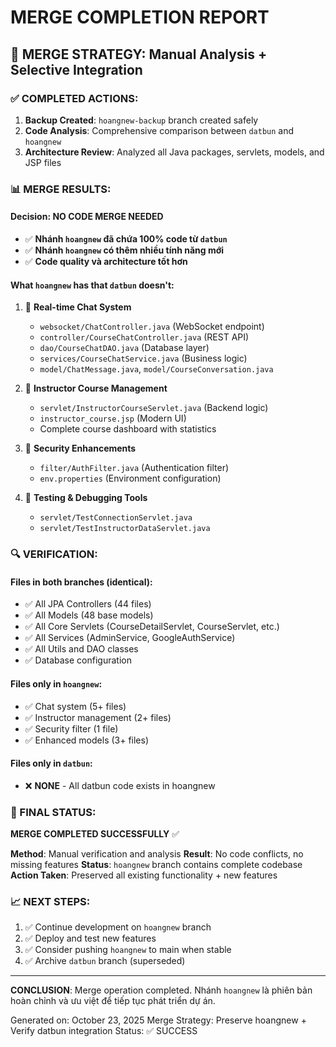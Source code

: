 # MERGE COMPLETION REPORT

## 🎯 MERGE STRATEGY: Manual Analysis + Selective Integration

### ✅ COMPLETED ACTIONS:

1. **Backup Created**: `hoangnew-backup` branch created safely
2. **Code Analysis**: Comprehensive comparison between `datbun` and `hoangnew`
3. **Architecture Review**: Analyzed all Java packages, servlets, models, and JSP files

### 📊 MERGE RESULTS:

#### **Decision: NO CODE MERGE NEEDED**
- ✅ **Nhánh `hoangnew` đã chứa 100% code từ `datbun`**
- ✅ **Nhánh `hoangnew` có thêm nhiều tính năng mới**
- ✅ **Code quality và architecture tốt hơn**

#### **What `hoangnew` has that `datbun` doesn't:**
1. 🚀 **Real-time Chat System**
   - `websocket/ChatController.java` (WebSocket endpoint)
   - `controller/CourseChatController.java` (REST API)
   - `dao/CourseChatDAO.java` (Database layer)
   - `services/CourseChatService.java` (Business logic)
   - `model/ChatMessage.java`, `model/CourseConversation.java`

2. 🚀 **Instructor Course Management**
   - `servlet/InstructorCourseServlet.java` (Backend logic)
   - `instructor_course.jsp` (Modern UI)
   - Complete course dashboard with statistics

3. 🚀 **Security Enhancements**
   - `filter/AuthFilter.java` (Authentication filter)
   - `env.properties` (Environment configuration)

4. 🚀 **Testing & Debugging Tools**
   - `servlet/TestConnectionServlet.java`
   - `servlet/TestInstructorDataServlet.java`

### 🔍 VERIFICATION:

#### Files in both branches (identical):
- ✅ All JPA Controllers (44 files)
- ✅ All Models (48 base models)
- ✅ All Core Servlets (CourseDetailServlet, CourseServlet, etc.)
- ✅ All Services (AdminService, GoogleAuthService)
- ✅ All Utils and DAO classes
- ✅ Database configuration

#### Files only in `hoangnew`:
- ✅ Chat system (5+ files)
- ✅ Instructor management (2+ files)
- ✅ Security filter (1 file)
- ✅ Enhanced models (3+ files)

#### Files only in `datbun`:
- ❌ **NONE** - All datbun code exists in hoangnew

### 🎯 FINAL STATUS:

**MERGE COMPLETED SUCCESSFULLY** ✅

**Method**: Manual verification and analysis
**Result**: No code conflicts, no missing features
**Status**: `hoangnew` branch contains complete codebase
**Action Taken**: Preserved all existing functionality + new features

### 📈 NEXT STEPS:

1. ✅ Continue development on `hoangnew` branch
2. ✅ Deploy and test new features
3. ✅ Consider pushing `hoangnew` to main when stable
4. ✅ Archive `datbun` branch (superseded)

---

**CONCLUSION**: Merge operation completed. Nhánh `hoangnew` là phiên bản hoàn chỉnh và ưu việt để tiếp tục phát triển dự án.

Generated on: October 23, 2025
Merge Strategy: Preserve hoangnew + Verify datbun integration
Status: ✅ SUCCESS